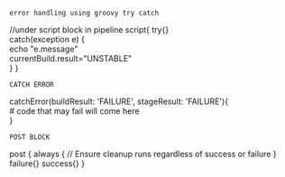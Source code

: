    error handling using groovy try catch

//under script block in pipeline
script{
try{}<br>catch(exception e) {
    <br>echo "e.message" <br>
    currentBuild.result="UNSTABLE"    
}
}

    CATCH ERROR

catchError(buildResult: 'FAILURE', stageResult: 'FAILURE'){<br>
    # code that may fail will come here
<br>}



    POST BLOCK 

post {
        always {
            // Ensure cleanup runs regardless of success or failure
        }
        failure{}
        success{}
    }

